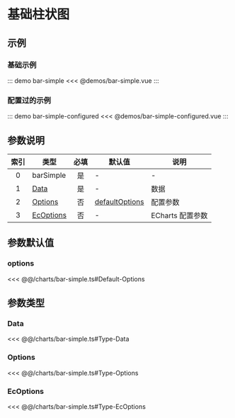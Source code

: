 # 基础柱状图

<chart-tags />

## 示例

### 基础示例

::: demo bar-simple
<<< @demos/bar-simple.vue
:::

### 配置过的示例

::: demo bar-simple-configured
<<< @demos/bar-simple-configured.vue
:::

## 参数说明

| 索引  | 类型                    | 必填  | 默认值                     | 说明             |
| :---: | ----------------------- | :---: | -------------------------- | ---------------- |
|   0   | barSimple               |  是   | -                          | -                |
|   1   | [Data](#data)           |  是   | -                          | 数据             |
|   2   | [Options](#options-1)   |  否   | [defaultOptions](#options) | 配置参数         |
|   3   | [EcOptions](#ecoptions) |  否   | -                          | ECharts 配置参数 |

## 参数默认值

### options
<<< @@/charts/bar-simple.ts#Default-Options

## 参数类型

### Data
<<< @@/charts/bar-simple.ts#Type-Data

### Options
<<< @@/charts/bar-simple.ts#Type-Options

### EcOptions
<<< @@/charts/bar-simple.ts#Type-EcOptions
